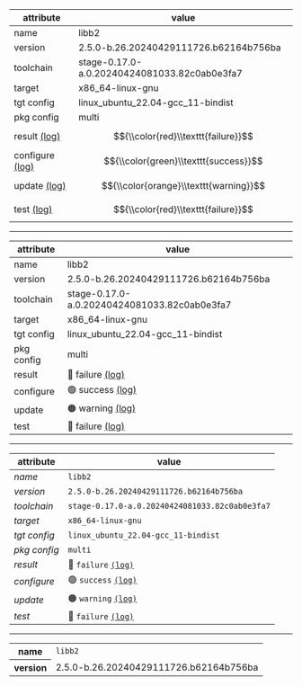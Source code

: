 |attribute|value|
|---|---|
|name|libb2|
|version|2.5.0-b.26.20240429111726.b62164b756ba|
|toolchain|stage-0.17.0-a.0.20240424081033.82c0ab0e3fa7|
|target|x86_64-linux-gnu|
|tgt config|linux_ubuntu_22.04-gcc_11-bindist|
|pkg config|multi|
|result [(log)](https://build2.org)|$${\\color{red}\\texttt{failure}}$$|
|configure [(log)](https://build2.org)|$${\\color{green}\\texttt{success}}$$|
|update [(log)](https://build2.org)|$${\\color{orange}\\texttt{warning}}$$|
|test [(log)](https://build2.org)|$${\\color{red}\\texttt{failure}}$$|

------------


|attribute|value|
|---|---|
|name|libb2|
|version|2.5.0-b.26.20240429111726.b62164b756ba|
|toolchain|stage-0.17.0-a.0.20240424081033.82c0ab0e3fa7|
|target|x86_64-linux-gnu|
|tgt config|linux_ubuntu_22.04-gcc_11-bindist|
|pkg config|multi|
|result|🔴 failure [(log)](https://build2.org)|
|configure|🟢 success [(log)](https://build2.org)|
|update|🟠 warning [(log)](https://build2.org)|
|test|🔴 failure [(log)](https://build2.org)|


-------------

|attribute|value|
|---|---|
|*name*|`libb2`|
|*version*|`2.5.0-b.26.20240429111726.b62164b756ba`|
|*toolchain*|`stage-0.17.0-a.0.20240424081033.82c0ab0e3fa7`|
|*target*|`x86_64-linux-gnu`|
|*tgt config*|`linux_ubuntu_22.04-gcc_11-bindist`|
|*pkg config*|`multi`|
|*result*|🔴 `failure` [`(log)`](https://build2.org)|
|*configure*|🟢 `success` [`(log)`](https://build2.org)|
|*update*|🟠 `warning` [`(log)`](https://build2.org)|
|*test*|🔴 `failure` [`(log)`](https://build2.org)|

----------------

<table>
  <tr><th>name</th><td><code>libb2</td></tr>
  <tr><th>version</th><td>2.5.0-b.26.20240429111726.b62164b756ba</td></tr>
  <tr></tr>
</table>
